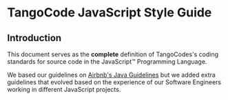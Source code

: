 # TangoCode JavaScript Style Guide

## Introduction

This document serves as the **complete** definition of TangoCodes's coding standards for source code in the JavaScript™ Programming Language.

We based our guidelines on [Airbnb's Java Guidelines](https://github.com/airbnb/javascript) <a>but we added extra guidelines that evolved based on the experience of our Software Engineers working in different JavaScript projects.</a>

